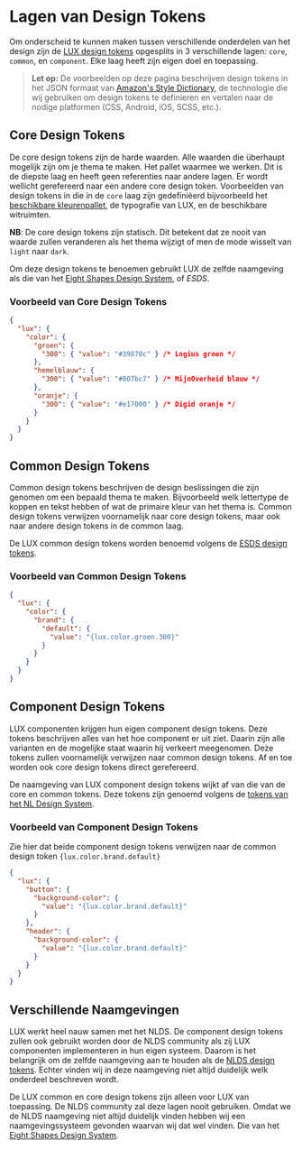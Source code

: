 # Lagen van Design Tokens

[design-tokens]: /docs/design-tokens-design-tokens--docs
[esds-naamgeving]: https://medium.com/eightshapes-llc/naming-tokens-in-design-systems-9e86c7444676
[kleurenpallet]: https://www.rijkshuisstijl.nl/publiek/modules/product/DigitalStyleGuide/default/index.aspx?ItemId=6744
[nlds-naamgeving]: https://www.nldesignsystem.nl/handboek/design-tokens/#naamgeving
[style-dictionary]: https://amzn.github.io/style-dictionary/

Om onderscheid te kunnen maken tussen verschillende onderdelen van het design zijn de [LUX design tokens][design-tokens] opgesplits in 3 verschillende lagen: `core`, `common`, en `component`. Elke laag heeft zijn eigen doel en toepassing.

> **Let op:** De voorbeelden op deze pagina beschrijven design tokens in het JSON formaat van [Amazon's Style Dictionary][style-dictionary], de technologie die wij gebruiken om design tokens te definieren en vertalen naar de nodige platformen (CSS, Android, iOS, SCSS, etc.).

## Core Design Tokens

De core design tokens zijn de harde waarden. Alle waarden die überhaupt mogelijk zijn om je thema te maken. Het pallet waarmee we werken. Dit is de diepste laag en heeft geen referenties naar andere lagen. Er wordt wellicht gerefereerd naar een andere core design token. Voorbeelden van design tokens in die in de `core` laag zijn gedefiniëerd bijvoorbeeld het [beschikbare kleurenpallet][kleurenpallet], de typografie van LUX, en de beschikbare witruimten.

**NB**: De core design tokens zijn statisch. Dit betekent dat ze nooit van waarde zullen veranderen als het thema wijzigt of men de mode wisselt van `light` naar `dark`.

Om deze design tokens te benoemen gebruikt LUX de zelfde naamgeving als die van het [Eight Shapes Design System][esds-naamgeving], of _ESDS_.

### Voorbeeld van Core Design Tokens

```json
{
  "lux": {
    "color": {
      "groen": {
        "300": { "value": "#39870c" } /* Logius groen */
      },
      "hemelblauw": {
        "300": { "value": "#007bc7" } /* MijnOverheid blauw */
      },
      "oranje": {
        "300": { "value": "#e17000" } /* Digid oranje */
      }
    }
  }
}
```

## Common Design Tokens

Common design tokens beschrijven de design beslissingen die zijn genomen om een bepaald thema te maken. Bijvoorbeeld welk lettertype de koppen en tekst hebben of wat de primaire kleur van het thema is. Common design tokens verwijzen voornamelijk naar core design tokens, maar ook naar andere design tokens in de common laag.

De LUX common design tokens worden benoemd volgens de [ESDS design tokens][esds-naamgeving].

### Voorbeeld van Common Design Tokens

```json
{
  "lux": {
    "color": {
      "brand": {
        "default": {
          "value": "{lux.color.groen.300}"
        }
      }
    }
  }
}
```

## Component Design Tokens

LUX componenten krijgen hun eigen component design tokens. Deze tokens beschrijven alles van het hoe component er uit ziet. Daarin zijn alle varianten en de mogelijke staat waarin hij verkeert meegenomen. Deze tokens zullen voornamelijk verwijzen naar common design tokens. Af en toe worden ook core design tokens direct gerefereerd.

De naamgeving van LUX component design tokens wijkt af van die van de core en common tokens. Deze tokens zijn genoemd volgens de [tokens van het NL Design System][nlds-naamgeving].

### Voorbeeld van Component Design Tokens

Zie hier dat beide component design tokens verwijzen naar de common design token `{lux.color.brand.default}`

```json
{
  "lux": {
    "button": {
      "background-color": {
        "value": "{lux.color.brand.default}"
      }
    },
    "header": {
      "background-color": {
        "value": "{lux.color.brand.default}"
      }
    }
  }
}
```

## Verschillende Naamgevingen

LUX werkt heel nauw samen met het NLDS. De component design tokens zullen ook gebruikt worden door de NLDS community als zij LUX componenten implementeren in hun eigen systeem. Daarom is het belangrijk om de zelfde naamgeving aan te houden als de [NLDS design tokens][nlds-naamgeving]. Echter vinden wij in deze naamgeving niet altijd duidelijk welk onderdeel beschreven wordt.

De LUX common en core design tokens zijn alleen voor LUX van toepassing. De NLDS community zal deze lagen nooit gebruiken. Omdat we de NLDS naamgeving niet altijd duidelijk vinden hebben wij een naamgevingssysteem gevonden waarvan wij dat wel vinden. Die van het [Eight Shapes Design System][esds-naamgeving].
